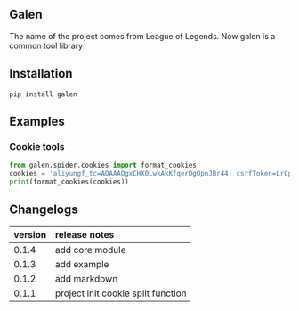 ## Galen
The name of the project comes from  League of Legends.
Now galen is a common tool library 
## Installation

```shell
pip install galen
```
## Examples

### Cookie tools
```python
from galen.spider.cookies import format_cookies
cookies = 'aliyungf_tc=AQAAAOgxCHX0LwkAkKfqerDgQpnJBr44; csrfToken=LrCpyhAqhvA9d-R2PKLn84TG;'
print(format_cookies(cookies))
```
## Changelogs

| version      | release notes |
| :---      | :---    |
| 0.1.4    | add core module |
| 0.1.3    | add example |
| 0.1.2    | add markdown |
| 0.1.1    | project init cookie split function |
